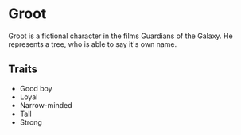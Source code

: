 # Groot
Groot is a fictional character in the films Guardians of the Galaxy. He represents a tree, who is able to say it's own name.
## Traits
* Good boy
* Loyal
* Narrow-minded
* Tall
* Strong